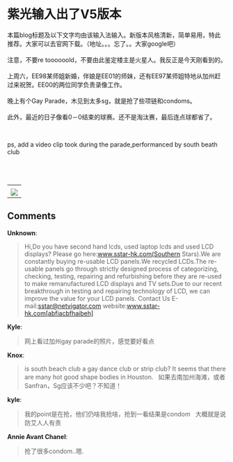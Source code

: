 # 紫光输入出了V5版本

<div id="msgcns!9884D0A402622CB2!3168" class="bvMsg"><p>本篇blog标题及以下文字均由该输入法输入。新版本风格清新，简单易用，特此推荐。大家可以去官网下载。（地址。。。忘了。。大家google吧）<br /><br />注意，不要re toooooold，不要由此鉴定楼主是火星人。我反正是今天刚看到的。<br /><br />上周六，EE98某师姐新婚，伴娘是EE01的师妹，还有EE97某师姐特地从加州赶过来祝贺。EE00的两位同学负责录像工作。<br /><br />晚上有个Gay Parade，木见到太多sg，就是抢了些项链和condoms。<br /><br />此外，最近的日子像看0－0结束的球赛。还不是淘汰赛，最后连点球都省了。</p>
<p> </p>
<p>ps, add a video clip took during the parade,performanced by south beath club<br /><br /><br /><br /></p></div><table cellspacing="0" border="0"><tr><td></td></tr><tr><td valign="top"><a href="http://byfiles.storage.live.com/y1pJY6S6WpwgCge5uLHg7OHFre2gO9rGqKJTLMTdq0uUWVIA4ML5s0oRzbEerr5zyRzFvxNxsTCC58" target="_blank" rel="WLPP;url=http://byfiles.storage.live.com/y1pJY6S6WpwgCge5uLHg7OHFre2gO9rGqKJTLMTdq0uUWVIA4ML5s0oRzbEerr5zyRzFvxNxsTCC58;cnsid=cns&#033;9884D0A402622CB2&#033;3169"><img src="http://byfiles.storage.live.com/y1pJY6S6WpwgCge5uLHg7OHFhtd0b-pGnN6YJFeryBpRnnzaZjNM4Mvd6_TuKjipF69MyTM5AJRowQ" border="0" /></a></td></tr></table>

## Comments

**Unknown**:
> Hi,Do you have second hand lcds, used laptop lcds and used LCD displays? Please go here:www.sstar-hk.com(Southern Stars).We are constantly buying re-usable LCD panels.We recycled LCDs.The re-usable panels go through strictly designed process of categorizing, checking, testing, repairing and refurbishing before they are re-used to make remanufactured LCD displays and TV sets.Due to our recent breakthrough in testing and repairing technology of LCD, we can improve the value for your LCD panels.
Contact Us
E-mail:sstar@netvigator.com 
website:www.sstar-hk.com[abfiacbfhaibeh]

**Kyle**:
> 网上看过加州gay parade的照片，感觉要好看点

**Knox**:
> is south beach club a gay dance club or strip club? It seems that there are many hot good shape bodies in Houston.
 
如果去南加州海滩，或者Sanfran，Sg应该不少吧？不知道！

**kyle**:
> 我的point是在抢，他们仍啥我抢啥，抢到一看结果是condom
 
大概就是说防艾人人有责
 
 

**Annie Avant Chanel**:
> 抢了很多condom..嗯.


